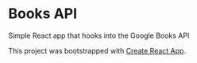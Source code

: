 # Books API

Simple React app that hooks into the Google Books API


This project was bootstrapped with [Create React App](https://github.com/facebook/create-react-app).
